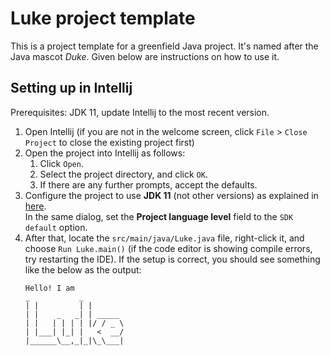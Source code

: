 # Luke project template

This is a project template for a greenfield Java project. It's named after the Java mascot _Duke_. Given below are instructions on how to use it.

## Setting up in Intellij

Prerequisites: JDK 11, update Intellij to the most recent version.

1. Open Intellij (if you are not in the welcome screen, click `File` > `Close Project` to close the existing project first)
1. Open the project into Intellij as follows:
   1. Click `Open`.
   1. Select the project directory, and click `OK`.
   1. If there are any further prompts, accept the defaults.
1. Configure the project to use **JDK 11** (not other versions) as explained in [here](https://www.jetbrains.com/help/idea/sdk.html#set-up-jdk).<br>
   In the same dialog, set the **Project language level** field to the `SDK default` option.
3. After that, locate the `src/main/java/Luke.java` file, right-click it, and choose `Run Luke.main()` (if the code editor is showing compile errors, try restarting the IDE). If the setup is correct, you should see something like the below as the output:
   ```
   Hello! I am
   _           _        
   | |         | |       
   | |    _   _| | _____
   | |   | | | | |/ / _ \
   | |___| |_| |   <  __/
   |______\__,_|_|\_\___|
   ```
